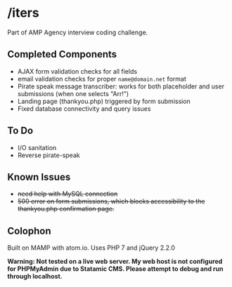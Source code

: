 # /iters

Part of AMP Agency interview coding challenge.

## Completed Components
- AJAX form validation checks for all fields
- email validation checks for proper ```name@domain.net``` format
- Pirate speak message transcriber: works for both placeholder and user submissions (when one selects "Arr!")
- Landing page (thankyou.php) triggered by form submission
- Fixed database connectivity and query issues

## To Do
- I/O sanitation
- Reverse pirate-speak

## Known Issues
- ~~need help with MySQL connection~~
- ~~500 error on form submissions, which blocks accessibility to the thankyou.php confirmation page.~~

## Colophon
Built on MAMP with atom.io. Uses PHP 7 and jQuery 2.2.0

**Warning: Not tested on a live web server. My web host is not configured for PHPMyAdmin due to Statamic CMS. Please attempt to debug and run through localhost.**
